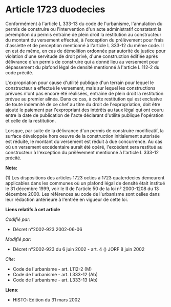 # Article 1723 duodecies

Conformément à l'article L 333-13 du code de l'urbanisme, l'annulation du permis de construire ou l'intervention d'un acte
administratif constatant la péremption du permis entraîne de plein droit la restitution au constructeur du montant du
versement effectué, à l'exception du prélèvement pour frais d'assiette et de perception mentionné à l'article L 333-12 du
même code. Il en est de même, en cas de démolition ordonnée par autorité de justice pour violation d'une servitude de droit
privé, d'une construction édifiée après délivrance d'un permis de construire qui a donné lieu au versement pour dépassement
du plafond légal de densité mentionné à l'article L 112-2 du code précité.

L'expropriation pour cause d'utilité publique d'un terrain pour lequel le constructeur a effectué le versement, mais sur
lequel les constructions prévues n'ont pas encore été réalisées, entraîne de plein droit la restitution prévue au premier
alinéa. Dans ce cas, à cette restitution qui est exclusive de toute indemnité de ce chef au titre du droit de
l'expropriation, doit être ajouté le paiement par l'expropriant des intérêts au taux légal qui ont couru entre la date de
publication de l'acte déclarant d'utilité publique l'opération et celle de la restitution.

Lorsque, par suite de la délivrance d'un permis de construire modificatif, la surface développée hors oeuvre de la
construction initialement autorisée est réduite, le montant du versement est réduit à due concurrence. Au cas où un versement
excédentaire aurait été opéré, l'excédent sera restitué au constructeur à l'exception du prélèvement mentionné à l'article L
333-12 précité.

**Nota:**

(1) Les dispositions des articles 1723 octies à 1723 quaterdecies demeurent applicables dans les communes où un plafond légal
de densité était institué le 31 décembre 1999, voir le II de l'article 50 de la loi n° 2000-1208 du 13 décembre 2000. Les
références au code de l'urbanisme sont celles dans leur rédaction antérieure à l'entrée en vigueur de cette loi.

**Liens relatifs à cet article**

_Codifié par_:

  - Décret n°2002-923 2002-06-06

_Modifié par_:

  - Décret n°2002-923 du 6 juin 2002 - art. 4 () JORF 8 juin 2002

_Cite_:

  - Code de l'urbanisme - art. L112-2 (M)
  - Code de l'urbanisme - art. L333-12 (Ab)
  - Code de l'urbanisme - art. L333-13 (Ab)

**Liens**:

  - HISTO: Edition du 31 mars 2002
